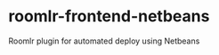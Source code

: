 roomlr-frontend-netbeans
========================

Roomlr plugin for automated deploy using Netbeans 
